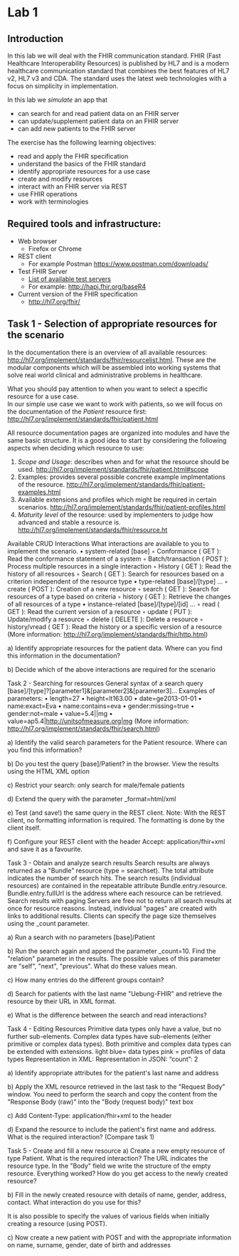 # Lab 1

## Introduction

In this lab we will deal with the FHIR communication standard. FHIR (Fast Healthcare Interoperability Resources) is published by HL7 and is a modern healthcare communication standard that combines the best features of HL7 v2, HL7 v3 and CDA. The standard uses the latest web technologies with a focus on simplicity in implementation.

In this lab we *simulate* an app that
+ can search for and read patient data on an FHIR server
+ can update/supplement patient data on an FHIR server
+ can add new patients to the FHIR server

The exercise has the following learning objectives:
+ read and apply the FHIR specification
+ understand the basics of the FHIR standard
+ identify appropriate resources for a use case
+ create and modify resources
+ interact with an FHIR server via REST
+ use FHIR operations
+ work with terminologies

## Required tools and infrastructure:
+ Web browser
     + Firefox or Chrome
+ REST client
     + For example Postman https://www.postman.com/downloads/
+ Test FHIR Server
     + [List of available test servers](https://confluence.hl7.org/display/FHIR/Public+Test+Servers)
     + For example: http://hapi.fhir.org/baseR4
+ Current version of the FHIR specification
     + http://hl7.org/fhir/

## Task 1 - Selection of appropriate resources for the scenario

In the documentation there is an overview of all available resources: http://hl7.org/implement/standards/fhir/resourcelist.html. These are the modular components which will be assembled into working systems that solve real world clinical and administrative problems in healthcare.

What you should pay attention to when you want to select a specific resource for a use case.  
In our simple use case we want to work with patients, so we will focus on the documentation of the *Patient* resource first: http://hl7.org/implement/standards/fhir/patient.html

All resource documentation pages are organized into modules and have the same basic structure. It is a good idea to start by considering the following aspects when deciding which resource to use: 

1. *Scope and Usage*: describes when and for what the resource should be used. http://hl7.org/implement/standards/fhir/patient.html#scope
3. Examples: provides several possible concrete example implmentations of the resource. http://hl7.org/implement/standards/fhir/patient-examples.html
4. Available extensions and profiles which might be required in certain scenarios. http://hl7.org/implement/standards/fhir/patient-profiles.html
5. *Maturity level* of the resource: used by implementers to judge how advanced and stable a resource is. http://hl7.org/implement/standards/fhir/resource.ht

Available CRUD Interactions
What interactions are available to you to implement the scenario.
     • system-related [base]
         ◦ Conformance ( GET ): Read the conformance statement of a system
         ◦ Batch/transaction ( POST ): Process multiple resources in a single interaction
         ◦ History ( GET ): Read the history of all resources
         ◦ Search ( GET ): Search for resources based on a criterion independent of the resource type
     • type-related [base]/[type] ...
         ◦ create ( POST ): Creation of a new resource
         ◦ search ( GET ): Search for resources of a type based on criteria
         ◦ history ( GET ): Retrieve the changes of all resources of a type
     • instance-related [base]/[type]/[id] ...
         ◦ read ( GET ): Read the current version of a resource
         ◦ update ( PUT ): Update/modify a resource
         ◦ delete ( DELETE ): Delete a resource
         ◦ history/vread ( GET ): Read the history or a specific version of a resource
(More information: http://hl7.org/implement/standards/fhir/http.html)

a) Identify appropriate resources for the patient data. Where can you find this information in the documentation?


b) Decide which of the above interactions are required for the scenario


Task 2 - Searching for resources
General syntax of a search query
[base]/[type]?[parameter1]&[parameter2]&[parameter3]...
Examples of parameters:
     • length=27
     • height=lt163.00
     • date=ge2013-01-01
     • name:exact=Eva
     • name:contains=eva
     • gender:missing=true
     • gender:not=male
     • value=5.4||mg
     • value=ap5.4|http://unitsofmeasure.org|mg
(More information: http://hl7.org/implement/standards/fhir/search.html)

a) Identify the valid search parameters for the Patient resource. Where can you find this information?


b) Do you test the query [base]/Patient? in the browser. View the results using the HTML XML option


c) Restrict your search: only search for male/female patients



d) Extend the query with the parameter _format=html/xml


e) Test (and save!) the same query in the REST client. Note: With the REST client, no formatting information is required. The formatting is done by the client itself.


f) Configure your REST client with the header
Accept: application/fhir+xml
and save it as a favourite.


Task 3 - Obtain and analyze search results
Search results are always returned as a "Bundle" resource (type = searchset). The total attribute indicates the number of search hits. The search results (individual resources) are contained in the repeatable attribute Bundle.entry.resource. Bundle.entry.fullUrl is the address where each resource can be retrieved.
Search results with paging
Servers are free not to return all search results at once for resource reasons. Instead, individual "pages" are created with links to additional results. Clients can specify the page size themselves using the _count parameter.


a) Run a search with no parameters [base]/Patient


b) Run the search again and append the parameter _count=10. Find the "relation" parameter in the results. The possible values of this parameter are "self", "next", "previous". What do these values mean.





c) How many entries do the different groups contain?


d) Search for patients with the last name "Uebung-FHIR" and retrieve the resource by their URL in XML format.




e) What is the difference between the search and read interactions?


Task 4 - Editing Resources
Primitive data types only have a value, but no further sub-elements.
Complex data types have sub-elements (either primitive or complex data types).
Both primitive and complex data types can be extended with extensions.
light blue= data types
pink = profiles of data types
Representation in XML: <count value = “2”/>
Representation in JSON: “count”: 2




a) Identify appropriate attributes for the patient's last name and address





b) Apply the XML resource retrieved in the last task to the "Request Body" window. You need to perform the search and copy the content from the "Response Body (raw)" into the "Body (request body)" text box



c) Add Content-Type: application/fhir+xml to the header



d) Expand the resource to include the patient's first name and address. What is the required interaction? (Compare task 1)


Task 5 - Create and fill a new resource
a) Create a new empty resource of type Patient. What is the required interaction?
The URL indicates the resource type. In the "Body" field we write the structure of the empty resource.
Everything worked? How do you get access to the newly created resource?





b) Fill in the newly created resource with details of name, gender, address, contact. What interaction do you use for this?




It is also possible to specify the values of various fields when initially creating a resource (using POST).

c) Now create a new patient with POST and with the appropriate information on name, surname, gender, date of birth and addresses


